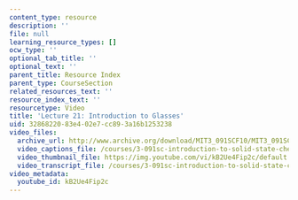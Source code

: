 ```yaml
---
content_type: resource
description: ''
file: null
learning_resource_types: []
ocw_type: ''
optional_tab_title: ''
optional_text: ''
parent_title: Resource Index
parent_type: CourseSection
related_resources_text: ''
resource_index_text: ''
resourcetype: Video
title: 'Lecture 21: Introduction to Glasses'
uid: 32868220-83e4-02e7-cc89-3a16b1253238
video_files:
  archive_url: http://www.archive.org/download/MIT3_091SCF10/MIT3_091SCF10lec21_300k.mp4
  video_captions_file: /courses/3-091sc-introduction-to-solid-state-chemistry-fall-2010/815576787150532bb0794e46a8061f0c_kB2Ue4Fip2c.vtt
  video_thumbnail_file: https://img.youtube.com/vi/kB2Ue4Fip2c/default.jpg
  video_transcript_file: /courses/3-091sc-introduction-to-solid-state-chemistry-fall-2010/3d75e88ed3b3604e1f47c3687fe32957_kB2Ue4Fip2c.pdf
video_metadata:
  youtube_id: kB2Ue4Fip2c
---
```

